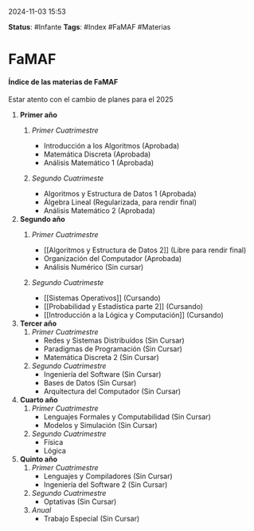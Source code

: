 2024-11-03 15:53

__Status__: #Infante 
__Tags__: #Index #FaMAF  #Materias
# FaMAF

#### Índice de las materias de FaMAF

Estar atento con el cambio de planes para el 2025

1. **Primer año**
	1. *Primer Cuatrimestre*
		-  Introducción a los Algoritmos (Aprobada)
		-  Matemática Discreta (Aprobada)
		-  Análisis Matemático 1 (Aprobada)

	2. *Segundo Cuatrimeste*
		-  Algoritmos y Estructura de Datos 1 (Aprobada)
		-  Álgebra Lineal (Regularizada, para rendir final)
		-  Análisis Matemático 2 (Aprobada)
2. **Segundo año**
	1. *Primer Cuatrimestre*
		-  [[Algoritmos y Estructura de Datos 2]]  (Libre para rendir final)
		-  Organización del Computador (Aprobada)
		-  Análisis Numérico (Sin cursar)

	2. *Segundo Cuatrimeste*
		-  [[Sistemas Operativos]] (Cursando)
		-  [[Probabilidad y Estadística parte 2]] (Cursando)
		-  [[Introducción a la Lógica y Computación]] (Cursando)
3. **Tercer año**
	1. *Primer Cuatrimestre*
		-  Redes y Sistemas Distribuídos (Sin Cursar)
		-  Paradigmas de Programación (Sin Cursar)
		-  Matemática Discreta 2 (Sin Cursar)
	2. *Segundo Cuatrimestre*
		-  Ingeniería del Software (Sin Cursar)
		-  Bases de Datos (Sin Cursar)
		-  Arquitectura del Computador (Sin Cursar)
4. **Cuarto año**
	1. *Primer Cuatrimestre*
		-  Lenguajes Formales y Computabilidad (Sin Cursar)
		-  Modelos y Simulación (Sin Cursar)
	2. *Segundo Cuatrimestre*
		-  Física
		-  Lógica
5. **Quinto año**
	1. *Primer Cuatrimestre*
		-  Lenguajes y Compiladores (Sin Cursar)
		-  Ingeniería del Software 2 (Sin Cursar)
	2. *Segundo Cuatrimestre*
		-  Optativas (Sin Cursar)
	3. *Anual*
		- Trabajo Especial (Sin Cursar)